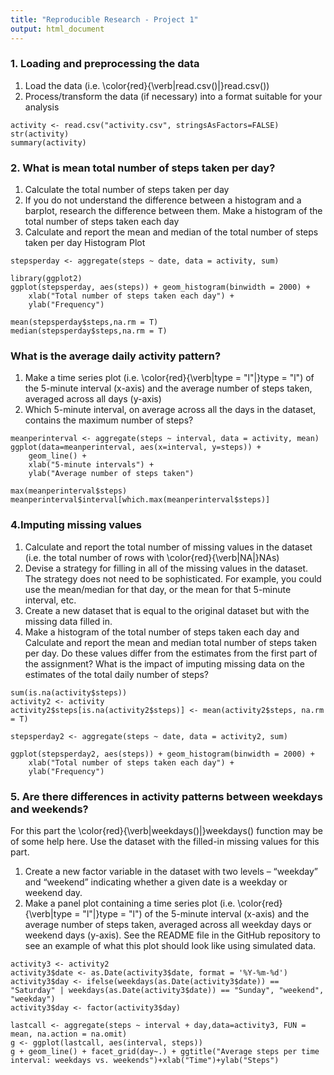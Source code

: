```yaml
---
title: "Reproducible Research - Project 1"
output: html_document
---
```


### 1. Loading and preprocessing the data

1. Load the data (i.e. \color{red}{\verb|read.csv()|}read.csv())
2. Process/transform the data (if necessary) into a format suitable for your analysis

```{r reading, echo = TRUE}
activity <- read.csv("activity.csv", stringsAsFactors=FALSE)
str(activity)
summary(activity)
```

### 2. What is mean total number of steps taken per day?
1. Calculate the total number of steps taken per day
2. If you do not understand the difference between a histogram and a barplot, research the difference between them. Make a histogram of the total number of steps taken each day
3. Calculate and report the mean and median of the total number of steps taken per day
Histogram Plot
```{r hist}
stepsperday <- aggregate(steps ~ date, data = activity, sum)

library(ggplot2)
ggplot(stepsperday, aes(steps)) + geom_histogram(binwidth = 2000) +
    xlab("Total number of steps taken each day") + 
    ylab("Frequency")
```
```{r Mean&Median}
mean(stepsperday$steps,na.rm = T)
median(stepsperday$steps,na.rm = T)
```

### What is the average daily activity pattern?
1. Make a time series plot (i.e. \color{red}{\verb|type = "l"|}type = "l") of the 5-minute interval (x-axis) and the average number of steps taken, averaged across all days (y-axis)
2. Which 5-minute interval, on average across all the days in the dataset, contains the maximum number of steps?
```{r daily_pattern}
meanperinterval <- aggregate(steps ~ interval, data = activity, mean)
ggplot(data=meanperinterval, aes(x=interval, y=steps)) +
    geom_line() +
    xlab("5-minute intervals") +
    ylab("Average number of steps taken")
```
```{r interval_with_max_steps}
max(meanperinterval$steps)
meanperinterval$interval[which.max(meanperinterval$steps)]
```

### 4.Imputing missing values
1. Calculate and report the total number of missing values in the dataset (i.e. the total number of rows with \color{red}{\verb|NA|}NAs)
2. Devise a strategy for filling in all of the missing values in the dataset. The strategy does not need to be sophisticated. For example, you could use the mean/median for that day, or the mean for that 5-minute interval, etc.
3. Create a new dataset that is equal to the original dataset but with the missing data filled in.
4. Make a histogram of the total number of steps taken each day and Calculate and report the mean and median total number of steps taken per day. Do these values differ from the estimates from the first part of the assignment? What is the impact of imputing missing data on the estimates of the total daily number of steps?
```{r filling}
sum(is.na(activity$steps))
activity2 <- activity
activity2$steps[is.na(activity2$steps)] <- mean(activity2$steps, na.rm = T)
```
```{r hist2}
stepsperday2 <- aggregate(steps ~ date, data = activity2, sum)

ggplot(stepsperday2, aes(steps)) + geom_histogram(binwidth = 2000) +
    xlab("Total number of steps taken each day") + 
    ylab("Frequency")
```

### 5. Are there differences in activity patterns between weekdays and weekends?
For this part the \color{red}{\verb|weekdays()|}weekdays() function may be of some help here. Use the dataset with the filled-in missing values for this part.

1. Create a new factor variable in the dataset with two levels – “weekday” and “weekend” indicating whether a given date is a weekday or weekend day.
2. Make a panel plot containing a time series plot (i.e. \color{red}{\verb|type = "l"|}type = "l") of the 5-minute interval (x-axis) and the average number of steps taken, averaged across all weekday days or weekend days (y-axis). See the README file in the GitHub repository to see an example of what this plot should look like using simulated data.

```{r timeseries}
activity3 <- activity2
activity3$date <- as.Date(activity3$date, format = '%Y-%m-%d')
activity3$day <- ifelse(weekdays(as.Date(activity3$date)) == "Saturday" | weekdays(as.Date(activity3$date)) == "Sunday", "weekend", "weekday")
activity3$day <- factor(activity3$day)

lastcall <- aggregate(steps ~ interval + day,data=activity3, FUN = mean, na.action = na.omit)
g <- ggplot(lastcall, aes(interval, steps))
g + geom_line() + facet_grid(day~.) + ggtitle("Average steps per time interval: weekdays vs. weekends")+xlab("Time")+ylab("Steps")

```



